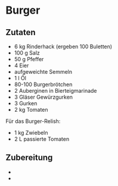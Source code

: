 # Burger

## Zutaten
* 6 kg Rinderhack (ergeben 100 Buletten)
* 100 g Salz
* 50 g Pfeffer
* 4 Eier
* aufgeweichte Semmeln
* 1 l Öl
* 80-100 Burgerbrötchen
* 2 Auberginen in Bierteigmarinade
* 3 Gläser Gewürzgurken
* 3 Gurken
* 2 kg Tomaten

Für das Burger-Relish:
* 1 kg Zwiebeln
* 2 L passierte Tomaten

## Zubereitung

*
*
